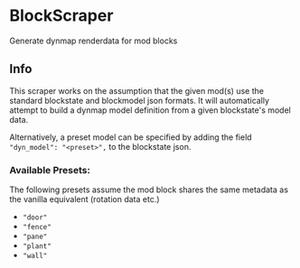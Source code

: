 # BlockScraper

Generate dynmap renderdata for mod blocks

## Info
This scraper works on the assumption that the given mod(s) use the standard
 blockstate and blockmodel json formats.
It will automatically attempt to build a dynmap model definition from a
 given blockstate's model data.

Alternatively, a preset model can be specified by adding the field
 `"dyn_model": "<preset>",` to the blockstate json.

### Available Presets:
The following presets assume the mod block shares the same metadata as
 the vanilla equivalent (rotation data etc.)
- `"door"`
- `"fence"`
- `"pane"`
- `"plant"`
- `"wall"`